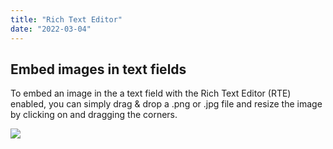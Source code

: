 ```yaml
---
title: "Rich Text Editor"
date: "2022-03-04"
---
```


## Embed images in text fields

To embed an image in the a text field with the Rich Text Editor (RTE) enabled, you can simply drag & drop a .png or .jpg file and resize the image by clicking on and dragging the corners.

![](https://openbis.ch/wp-content/uploads/2022/03/picture-inserted-in-RTE-1024x697.png)
